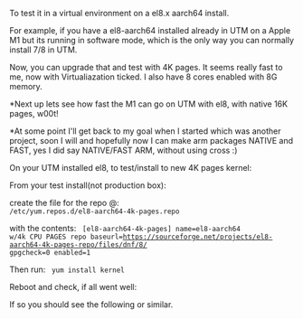 To test it in a virtual environment on a el8.x aarch64 install. 

For example, if you have
a el8-aarch64 installed already in UTM on a Apple M1 but its running in software mode,
which is the only way you can normally install 7/8 in UTM.

Now, you can upgrade that and test with 4K pages.
It seems really fast to me, now with Virtualiazation ticked.
I also have 8 cores enabled with 8G memory.

*Next up lets see how fast the M1 can go on UTM with el8, with native 16K pages, w00t!


*At some point I'll get back to my goal when I started which was another project, soon I will
and hopefully now I can make arm packages NATIVE and FAST, yes I did say NATIVE/FAST ARM, without using cross :)

On your UTM installed el8, to test/install to new 4K pages kernel:


From your test install(not production box):

create the file for the repo @:
<code>
/etc/yum.repos.d/el8-aarch64-4k-pages.repo
</code>

with the contents:
<code>
[el8-aarch64-4k-pages]
name=el8-aarch64 w/4k CPU PAGES repo 
baseurl=https://sourceforge.net/projects/el8-aarch64-4k-pages-repo/files/dnf/8/
gpgcheck=0
enabled=1
</code>

Then run:
<code>
yum install kernel
</code>

Reboot and check, if all went well:

If so you should see the following or similar.
